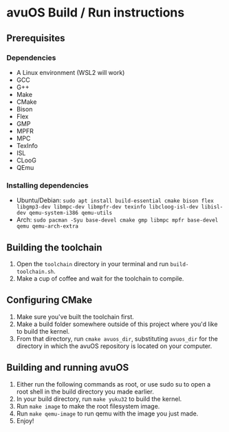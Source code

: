 # avuOS Build / Run instructions

## Prerequisites

### Dependencies
- A Linux environment (WSL2 will work)
- GCC
- G++
- Make
- CMake
- Bison
- Flex
- GMP
- MPFR
- MPC
- TexInfo
- ISL
- CLooG
- QEmu

### Installing dependencies
- Ubuntu/Debian: `sudo apt install build-essential cmake bison flex libgmp3-dev libmpc-dev libmpfr-dev texinfo libcloog-isl-dev libisl-dev qemu-system-i386 qemu-utils`
- Arch: `sudo pacman -Syu base-devel cmake gmp libmpc mpfr base-devel qemu qemu-arch-extra`

## Building the toolchain
1. Open the `toolchain` directory in your terminal and run `build-toolchain.sh`.
2. Make a cup of coffee and wait for the toolchain to compile.

## Configuring CMake
1. Make sure you've built the toolchain first.
2. Make a build folder somewhere outside of this project where you'd like to build the kernel.
3. From that directory, run `cmake avuos_dir`, substituting `avuos_dir` for the directory in which the avuOS repository is located on your computer.

## Building and running avuOS
1. Either run the following commands as root, or use sudo su to open a root shell in the build directory you made earlier.
2. In your build directory, run `make yuku32` to build the kernel.
3. Run `make image` to make the root filesystem image.
4. Run `make qemu-image` to run qemu with the image you just made.
5. Enjoy!